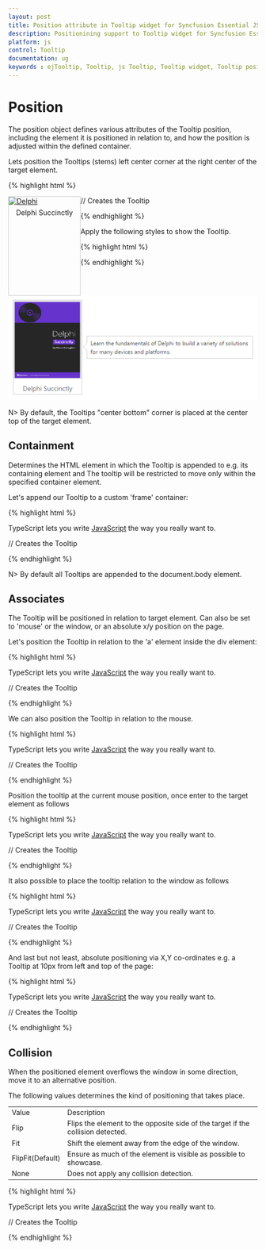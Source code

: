 ```yaml
---
layout: post
title: Position attribute in Tooltip widget for Syncfusion Essential JS
description: Positionining support to Tooltip widget for Syncfusion Essential JS
platform: js
control: Tooltip
documentation: ug
keywords : ejTooltip, Tooltip, js Tooltip, Tooltip widget, Tooltip position, Tooltip collision
---
```


# Position

The position object defines various attributes of the Tooltip position, including the element it is positioned in relation to, and how the position is adjusted within the defined container.

Lets position the Tooltips (stems) left center corner at the right center of the target element.

{% highlight html %}
 
<div class="img" id="sample">
    <a target="_blank" href="image/taj.png">
        <img src="http://js.syncfusion.com/demos/web/images/tooltip/template-05.png" alt="Delphi">
    </a>
    <div class="desc">Delphi Succinctly</div>
</div>

// Creates the Tooltip
<script>
    $("#sample").ejTooltip({
        content: "Learn the fundamentals of Delphi to build a variety of solutions for many devices and platforms.",
        position : {
            stem : {horizontal :"left", vertical : "center"},
            target :{horizontal: "right", vertical: "center"}
            }
    });
</script>
    
{% endhighlight %}

Apply the following styles to show the Tooltip.

{% highlight html %}

<style>
    div.img {
        border: 1px solid #ccc;
        float: left;
        box-sizing: border-box;
        height: 200px;
        width: 146px;
    }
    div.img img{
        width: 100%;
        height: 166px;
    }
    div.desc {
        padding: 6px;
        text-align: center;
    }
</style>
    
{% endhighlight %}

![](Position_images/position.png)

N> By default, the Tooltips "center bottom" corner is placed at the center top of the target element.

## Containment 

Determines the HTML element in which the Tooltip is appended to e.g. its containing element and The tooltip will be restricted to move only within the specified container element.

Let's append our Tooltip to a custom 'frame' container:

{% highlight html %}
 
<div class="frame">
    <div class="control">
        TypeScript lets you write <a id="test"><u> JavaScript</u> </a>the way you really want to.
    </div>
</div>

// Creates the Tooltip
<script>
    $("#test").ejTooltip(
    {
        content: "JavaScript is the programming language of HTML and the Web.",
        containment: ".frame"
    });
</script>
    
{% endhighlight %}

N> By default all Tooltips are appended to the document.body element.

## Associates 

 The Tooltip will be positioned in relation to target element. Can also be set to 'mouse' or the window, or an absolute x/y position on the page.
 
 Let's position the Tooltip in relation to the 'a' element inside the div element:
 
 {% highlight html %}
 
<div class="frame">
    <div class="control">
        TypeScript lets you write <a id="test"><u> JavaScript</u> </a>the way you really want to.
    </div>
</div>

// Creates the Tooltip
<script>
    $("#test").ejTooltip(
    {
        content: "JavaScript is the programming language of HTML and the Web."
    });
</script>
    
{% endhighlight %}
 
We can also position the Tooltip in relation to the mouse.
 
{% highlight html %}
 
<div class="frame">
    <div class="control">
        TypeScript lets you write <a id="test"><u> JavaScript</u> </a>the way you really want to.
    </div>
</div>

// Creates the Tooltip
<script>
    $("#test").ejTooltip(
    {
        content: "JavaScript is the programming language of HTML and the Web.",
        associate : "mousefollow"
    });
</script>
    
{% endhighlight %}

Position the tooltip at the current mouse position, once enter to the target element as follows

{% highlight html %}
 
<div class="frame">
    <div class="control">
        TypeScript lets you write <a id="test"><u> JavaScript</u> </a>the way you really want to.
    </div>
</div>

// Creates the Tooltip
<script>
    $("#test").ejTooltip(
    {
        content: "JavaScript is the programming language of HTML and the Web.",
        associate : "mouseenter"
    });
</script>
    
{% endhighlight %}


It also possible to place the tooltip relation to the window as follows

{% highlight html %}
 
<div class="frame">
    <div class="control">
        TypeScript lets you write <a id="test"><u> JavaScript</u> </a>the way you really want to.
    </div>
</div>

// Creates the Tooltip
<script>
    $("#test").ejTooltip(
    {
        content: "JavaScript is the programming language of HTML and the Web.",
        associate : "window",
        position : {
            target : {horizontal : "right", vertical: "bottom"}
        }
    });
</script>
    
{% endhighlight %}
    
And last but not least, absolute positioning via X,Y co-ordinates e.g. a Tooltip at 10px from left and top of the page:

{% highlight html %}
 
<div class="frame">
    <div class="control">
        TypeScript lets you write <a id="test"><u> JavaScript</u> </a>the way you really want to.
    </div>
</div>

// Creates the Tooltip
<script>
    $("#test").ejTooltip(
    {
        content: "JavaScript is the programming language of HTML and the Web.",
        associate : "axis",
        position : {
            target : {horizontal : 10, vertical: 10}
        }
    });
</script>
    
{% endhighlight %}

## Collision 

When the positioned element overflows the window in some direction, move it to an alternative position. 

The following values determines the kind of positioning that takes place.

<table>
<tr>
<td>
Value<br/></td><td>
Description<br/></td></tr>
<tr>
<td>
Flip<br/></td><td>
Flips the element to the opposite side of the target if the collision detected.<br/></td></tr>
<tr>
<td>
Fit<br/></td><td>
Shift the element away from the edge of the window.<br/></td></tr>
<tr>
<td>
FlipFit(Default)<br/></td><td>
Ensure as much of the element is visible as possible to showcase.<br/></td></tr>
<tr>
<td>
None<br/></td><td>
Does not apply any collision detection.<br/></td></tr>
</table>

{% highlight html %}
 
<div class="frame">
    <div class="control">
        TypeScript lets you write <a id="test"><u> JavaScript</u> </a>the way you really want to.
    </div>
</div>

// Creates the Tooltip
<script>
    $("#test").ejTooltip(
    {
        content: "JavaScript is the programming language of HTML and the Web.",
        collision : "fit"
    });
</script>
    
{% endhighlight %}